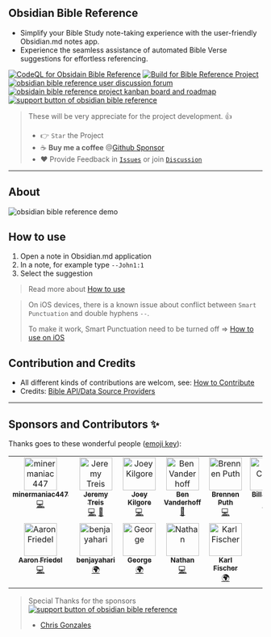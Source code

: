 ## Obsidian Bible Reference

- Simplify your Bible Study note-taking experience with the user-friendly Obsidian.md notes app.
- Experience the seamless assistance of automated Bible Verse suggestions for effortless referencing.

[![CodeQL for Obsidain Bible Reference](https://github.com/tim-hub/obsidian-bible-reference/actions/workflows/codeql-analysis.yml/badge.svg)](https://github.com/tim-hub/obsidian-bible-reference/actions/workflows/codeql-analysis.yml)
[![Build for Bible Reference Project](https://github.com/tim-hub/obsidian-bible-reference/actions/workflows/build.yml/badge.svg)](https://github.com/tim-hub/obsidian-bible-reference/actions/workflows/build.yml)
[![obsidian bible reference user discussion forum](https://img.shields.io/badge/Discussion-blue)](https://github.com/tim-hub/obsidian-bible-reference/discussions)
[![obsidain bible reference project kanban board and roadmap ](<https://img.shields.io/badge/Project(Kanban)-orange>)](https://github.com/users/tim-hub/projects/2/views/1)
[![support button of obsidian bible reference](https://img.shields.io/static/v1?label=Sponsor&message=%E2%9D%A4&logo=GitHub&color=%23fe8e86)](https://github.com/sponsors/tim-hub)

> These will be very appreciate for the project development. 👍
>
> - 👉 `Star` the Project
> - ☕️ **Buy me a coffee** @[Github Sponsor](https://github.com/sponsors/tim-hub)
> - ❤️ Provide Feedback in [`Issues`](https://github.com/tim-hub/obsidian-bible-reference/issues) or join [`Discussion`](https://github.com/tim-hub/obsidian-bible-reference/discussions)

---

## About

![obsidian bible reference demo](https://raw.githubusercontent.com/tim-hub/obsidian-bible-reference/master/docs/obsidian-bible-reference-demo.gif)

## How to use

1. Open a note in Obsidian.md application
2. In a note, for example type `--John1:1`
3. Select the suggestion

> Read more about [How to use](https://github.com/tim-hub/obsidian-bible-reference/blob/master/docs/howto.md)

> On iOS devices, there is a known issue about conflict between `Smart Punctuation` and double hyphens `--`.
>
> To make it work, Smart Punctuation need to be turned off => [How to use on iOS](https://github.com/tim-hub/obsidian-bible-reference/wiki/How-to-use#how-to-use-on-ios-iphone--ipad)

## Contribution and Credits

- All different kinds of contributions are welcom,
  see: [How to Contribute](https://github.com/tim-hub/obsidian-bible-reference/blob/master/CONTRIBUTING.md)
- Credits: [Bible API/Data Source Providers](https://github.com/tim-hub/obsidian-bible-reference/blob/master/docs/bible-api-and-source.md)



--- 

## Sponsors and Contributors ✨

Thanks goes to these wonderful people ([emoji key](https://allcontributors.org/docs/en/emoji-key)):

<!-- ALL-CONTRIBUTORS-LIST:START - Do not remove or modify this section -->
<!-- prettier-ignore-start -->
<!-- markdownlint-disable -->
<table>
  <tbody>
    <tr>
      <td align="center" valign="top" width="14.28%"><a href="https://github.com/minermaniac447"><img src="https://avatars.githubusercontent.com/u/42500591?v=4?s=65" width="65px;" alt="minermaniac447"/><br /><sub><b>minermaniac447</b></sub></a><br /><a href="https://github.com/tim-hub/Obsidian Bible Reference/commits?author=minermaniac447" title="Code">💻</a></td>
      <td align="center" valign="top" width="14.28%"><a href="https://github.com/JPT62089"><img src="https://avatars.githubusercontent.com/u/1808107?v=4?s=65" width="65px;" alt="Jeremy Treis"/><br /><sub><b>Jeremy Treis</b></sub></a><br /><a href="https://github.com/tim-hub/Obsidian Bible Reference/commits?author=JPT62089" title="Code">💻</a> <a href="https://github.com/tim-hub/Obsidian Bible Reference/issues?q=author%3AJPT62089" title="Bug reports">🐛</a></td>
      <td align="center" valign="top" width="14.28%"><a href="https://github.com/joey-kilgore"><img src="https://avatars.githubusercontent.com/u/22432499?v=4?s=65" width="65px;" alt="Joey Kilgore"/><br /><sub><b>Joey Kilgore</b></sub></a><br /><a href="https://github.com/tim-hub/Obsidian Bible Reference/commits?author=joey-kilgore" title="Code">💻</a></td>
      <td align="center" valign="top" width="14.28%"><a href="https://github.com/RandomUserWithInternet"><img src="https://avatars.githubusercontent.com/u/88126013?v=4?s=65" width="65px;" alt="Ben Vanderhoff"/><br /><sub><b>Ben Vanderhoff</b></sub></a><br /><a href="https://github.com/tim-hub/Obsidian Bible Reference/commits?author=RandomUserWithInternet" title="Documentation">📖</a></td>
      <td align="center" valign="top" width="14.28%"><a href="https://github.com/brennenputh"><img src="https://avatars.githubusercontent.com/u/99607748?v=4?s=65" width="65px;" alt="Brennen Puth"/><br /><sub><b>Brennen Puth</b></sub></a><br /><a href="https://github.com/tim-hub/Obsidian Bible Reference/commits?author=brennenputh" title="Code">💻</a></td>
      <td align="center" valign="top" width="14.28%"><a href="https://github.com/Bill77"><img src="https://avatars.githubusercontent.com/u/7854207?v=4?s=65" width="65px;" alt="Bill Chen"/><br /><sub><b>Bill Chen</b></sub></a><br /><a href="https://github.com/tim-hub/Obsidian Bible Reference/commits?author=Bill77" title="Code">💻</a></td>
      <td align="center" valign="top" width="14.28%"><a href="https://github.com/grnsmn"><img src="https://avatars.githubusercontent.com/u/26894838?v=4?s=65" width="65px;" alt="GScriptS"/><br /><sub><b>GScriptS</b></sub></a><br /><a href="https://github.com/tim-hub/Obsidian Bible Reference/commits?author=grnsmn" title="Code">💻</a></td>
    </tr>
    <tr>
      <td align="center" valign="top" width="14.28%"><a href="https://github.com/afriedel"><img src="https://avatars.githubusercontent.com/u/450610?v=4?s=65" width="65px;" alt="Aaron Friedel"/><br /><sub><b>Aaron Friedel</b></sub></a><br /><a href="https://github.com/tim-hub/Obsidian Bible Reference/commits?author=afriedel" title="Code">💻</a></td>
      <td align="center" valign="top" width="14.28%"><a href="https://github.com/benjayahari"><img src="https://avatars.githubusercontent.com/u/71566025?v=4?s=65" width="65px;" alt="benjayahari"/><br /><sub><b>benjayahari</b></sub></a><br /><a href="#translation-benjayahari" title="Translation">🌍</a></td>
      <td align="center" valign="top" width="14.28%"><a href="https://github.com/kajogo777"><img src="https://avatars.githubusercontent.com/u/10531031?v=4?s=65" width="65px;" alt="George"/><br /><sub><b>George</b></sub></a><br /><a href="#translation-kajogo777" title="Translation">🌍</a></td>
      <td align="center" valign="top" width="14.28%"><a href="https://github.com/OfficerHalf"><img src="https://avatars.githubusercontent.com/u/4851889?v=4?s=65" width="65px;" alt="Nathan"/><br /><sub><b>Nathan</b></sub></a><br /><a href="https://github.com/tim-hub/Obsidian Bible Reference/commits?author=OfficerHalf" title="Code">💻</a></td>
      <td align="center" valign="top" width="14.28%"><a href="http://kmf.co/"><img src="https://avatars.githubusercontent.com/u/78700?v=4?s=65" width="65px;" alt="Karl Fischer"/><br /><sub><b>Karl Fischer</b></sub></a><br /><a href="#translation-kmf" title="Translation">🌍</a></td>
    </tr>
  </tbody>
</table>

<!-- markdownlint-restore -->
<!-- prettier-ignore-end -->

<!-- ALL-CONTRIBUTORS-LIST:END -->


> Special Thanks for the sponsors [![support button of obsidian bible reference](https://img.shields.io/static/v1?label=SupportMe&message=%E2%9D%A4&logo=GitHub&color=%23fe8e86)](https://github.com/sponsors/tim-hub)
> - [Chris Gonzales](https://github.com/chrisg32)


<!-- sponsors --><!-- sponsors -->

